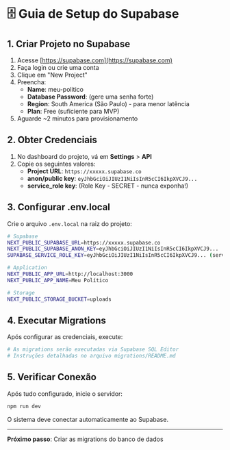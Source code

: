 # 🗄️ Guia de Setup do Supabase

## 1. Criar Projeto no Supabase

1. Acesse [https://supabase.com](https://supabase.com)
2. Faça login ou crie uma conta
3. Clique em "New Project"
4. Preencha:
   - **Name**: meu-politico
   - **Database Password**: (gere uma senha forte)
   - **Region**: South America (São Paulo) - para menor latência
   - **Plan**: Free (suficiente para MVP)
5. Aguarde ~2 minutos para provisionamento

## 2. Obter Credenciais

1. No dashboard do projeto, vá em **Settings** > **API**
2. Copie os seguintes valores:
   - **Project URL**: `https://xxxxx.supabase.co`
   - **anon/public key**: `eyJhbGciOiJIUzI1NiIsInR5cCI6IkpXVCJ9...`
   - **service_role key**: (Role Key - SECRET - nunca exponha!)

## 3. Configurar .env.local

Crie o arquivo `.env.local` na raiz do projeto:

```bash
# Supabase
NEXT_PUBLIC_SUPABASE_URL=https://xxxxx.supabase.co
NEXT_PUBLIC_SUPABASE_ANON_KEY=eyJhbGciOiJIUzI1NiIsInR5cCI6IkpXVCJ9...
SUPABASE_SERVICE_ROLE_KEY=eyJhbGciOiJIUzI1NiIsInR5cCI6IkpXVCJ9... (service_role)

# Application
NEXT_PUBLIC_APP_URL=http://localhost:3000
NEXT_PUBLIC_APP_NAME=Meu Político

# Storage
NEXT_PUBLIC_STORAGE_BUCKET=uploads
```

## 4. Executar Migrations

Após configurar as credenciais, execute:

```bash
# As migrations serão executadas via Supabase SQL Editor
# Instruções detalhadas no arquivo migrations/README.md
```

## 5. Verificar Conexão

Após tudo configurado, inicie o servidor:

```bash
npm run dev
```

O sistema deve conectar automaticamente ao Supabase.

---

**Próximo passo**: Criar as migrations do banco de dados

